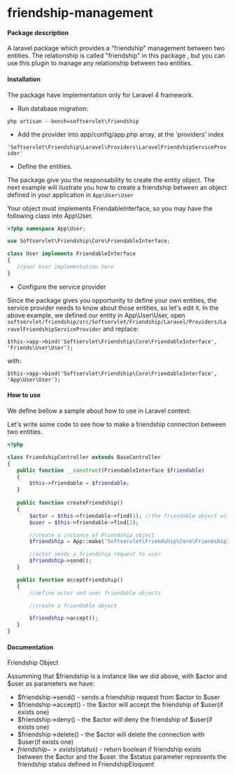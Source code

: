 friendship-management
=====================

#### Package description

A laravel package which provides a "friendship" management between 
two entities. The relationship is called "friendship" in this package
, but you can use this plugin to manage any relationship between 
two entities.

#### Installation

The package have implementation only for Laravel 4 framework.

 * Run database migration:

`php artisan --bench=softservlet\friendship`

 * Add the provider into app/config/app.php array, at the 'providers' index

`'Softservlet\Friendship\Laravel\Providers\LaravelFriendshipServiceProvider'`

 * Define the entities. 
 
 The package give you the responsability to create the
 entity object. The next example will ilustrate you how to create a friendship
 between an object defined in your application in `App\User\User`

 Your object must implements FriendableInterface, so you may have the following
 class into App\User.

 ```php
 <?php namespace App\User;

 use Softservlet\Friendship\Core\FriendableInterface;

 class User implements FriendableInterface
 {
	//your User implementation here
 }
 ```
 * Configure the service provider

 Since the package gives you opportunity to define your own entities, the 
 service provider needs to know about those entities, so let's edit it.
 In the above example, we defined our entity in App\User\User, open 
 `softservlet/friendship/src/Softservlet/Friendship/Laravel/Providers/LaravelFriendshipServiceProvider`
 and replace:

 `$this->app->bind('Softservlet\Friendship\Core\FriendableInterface', 'Friends\User\User');`

 with:

 `$this->app->bind('Softservlet\Friendship\Core\FriendableInterface', 'App\User\User');`
 
#### How to use

 We define bellow a sample about how to use in Laravel context:

 Let's write some code to see how to make a friendship connection
 between two entities.

 ```php
 <?php 

 class FriendshipController extends BaseController
 {
 	public function __construct(FriendableInterface $friendable)
	{
		$this->friendable = $friendable;
	}
 	
	public function createFriendship()
	{
		$actor = $this->friendable->find(1); //the friendable object with id 1
		$user = $this->friendable->find(2); 

		//create a instance of Friendship object
		$friendship = App::make('Softservlet\Friendship\Core\FriendshipInterface', array('actor' =>$actor, 'user'=> $user));

		//actor sends a friendship request to user
		$friendship->send();
	}

	public function acceptFriendship()
	{
		//define actor and user friendable objects

		//create a friendable object

		$friendship->accept();
	}
 }
```


#### Documentation

Friendship Object

Assumming that $friendship is a instance like we did above, with $actor and $user as parameters
we have:
 * $friendship->send() - sends a friendship request from $actor to $user
 * $friendship->accept() - the $actor will accept the friendship of $user(if exists one)
 * $friendship->deny() - the $actor will deny the friendship of $user(if exists one) 
 * $friendship->delete() - the $actor will delete the connection with $user(if exists one)
 * $friendship->exists($status) - return boolean if friendship exists between the $actor and
 the $user. the $status parameter represents the friendship status defined in FriendshipEloquent
